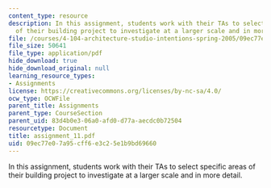 ```yaml
---
content_type: resource
description: In this assignment, students work with their TAs to select specific areas
  of their building project to investigate at a larger scale and in more detail.
file: /courses/4-104-architecture-studio-intentions-spring-2005/09ec77e07a95cff6e3c25e1b9bd69660_assignment_11.pdf
file_size: 50641
file_type: application/pdf
hide_download: true
hide_download_original: null
learning_resource_types:
- Assignments
license: https://creativecommons.org/licenses/by-nc-sa/4.0/
ocw_type: OCWFile
parent_title: Assignments
parent_type: CourseSection
parent_uid: 83d4b0e3-06a0-afd0-d77a-aecdc0b72504
resourcetype: Document
title: assignment_11.pdf
uid: 09ec77e0-7a95-cff6-e3c2-5e1b9bd69660
---
```

In this assignment, students work with their TAs to select specific areas of their building project to investigate at a larger scale and in more detail.